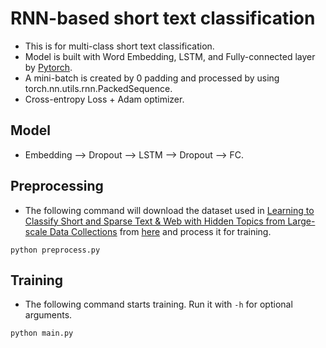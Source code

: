 # RNN-based short text classification

- This is for multi-class short text classification.
- Model is built with Word Embedding, LSTM, and Fully-connected layer by [Pytorch](http://pytorch.org).
- A mini-batch is created by 0 padding and processed by using torch.nn.utils.rnn.PackedSequence.
- Cross-entropy Loss + Adam optimizer.
## Model
- Embedding --> Dropout --> LSTM  --> Dropout --> FC.



## Preprocessing
- The following command will download the dataset used in
 [Learning to Classify Short and Sparse Text & Web with Hidden Topics from Large-scale Data Collections](http://wwwconference.org/www2008/papers/pdf/p91-phanA.pdf)
 from [here](http://jwebpro.sourceforge.net/data-web-snippets.tar.gz) and process it for training.
```
python preprocess.py
```

## Training

- The following command starts training. Run it with ```-h``` for optional arguments.

```
python main.py
```